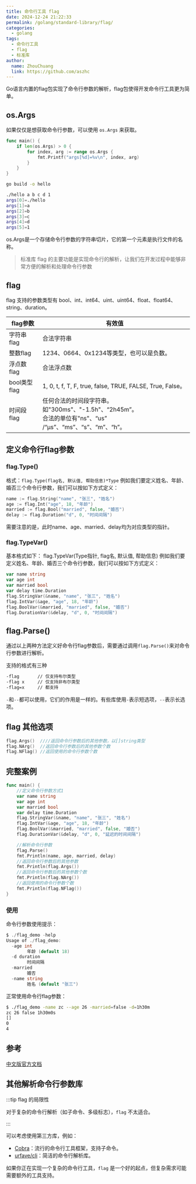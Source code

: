 ```yaml
---
title: 命令行工具 flag
date: 2024-12-24 21:22:33
permalink: /golang/standard-library/flag/
categories:
  - golang
tags:
  - 命令行工具
  - flag
  - 标准库
author: 
  name: ZhouChuang
  link: https://github.com/aszhc
---
```


Go语言内置的flag包实现了命令行参数的解析，flag包使得开发命令行工具更为简单。

## os.Args

如果仅仅是想获取命令行参数，可以使用 `os.Args` 来获取。

```go
func main() {
	if len(os.Args) > 0 {
		for index, arg := range os.Args {
			fmt.Printf("args[%d]=%v\n", index, arg)
		}
	}
}
```

```bash
go build -o hello

./hello a b c d 1 
args[0]=./hello
args[1]=a
args[2]=b
args[3]=c
args[4]=d
args[5]=1
```

os.Args是一个存储命令行参数的字符串切片，它的第一个元素是执行文件的名称。

> 标准库 flag 的主要功能是实现命令行的解析，让我们在开发过程中能够非常方便的解析和处理命令行参数

## flag

flag 支持的参数类型有 bool、int、int64、uint、uint64、float、float64、string、duration。

| flag参数     | 有效值                                                       |
| ------------ | ------------------------------------------------------------ |
| 字符串flag   | 合法字符串                                                   |
| 整数flag     | 1234、0664、0x1234等类型，也可以是负数。                     |
| 浮点数flag   | 合法浮点数                                                   |
| bool类型flag | 1, 0, t, f, T, F, true, false, TRUE, FALSE, True, False。    |
| 时间段flag   | 任何合法的时间段字符串。如"300ms"、"-1.5h"、“2h45m”。<br/>合法的单位有"ns"、“us” /“µs”、“ms”、“s”、“m”、“h”。 |

## 定义命令行flag参数

### flag.Type()

格式：`flag.Type(flag名, 默认值, 帮助信息)*Type` 例如我们要定义姓名、年龄、婚否三个命令行参数，我们可以按如下方式定义：

```go
name := flag.String("name", "张三", "姓名")
age := flag.Int("age", 18, "年龄")
married := flag.Bool("married", false, "婚否")
delay := flag.Duration("d", 0, "时间间隔")
```

需要注意的是，此时name、age、married、delay均为对应类型的指针。

### flag.TypeVar()

基本格式如下： flag.TypeVar(Type指针, flag名, 默认值, 帮助信息) 例如我们要定义姓名、年龄、婚否三个命令行参数，我们可以按如下方式定义：

```go
var name string
var age int
var married bool
var delay time.Duration
flag.StringVar(&name, "name", "张三", "姓名")
flag.IntVar(&age, "age", 18, "年龄")
flag.BoolVar(&married, "married", false, "婚否")
flag.DurationVar(&delay, "d", 0, "时间间隔")
```

## flag.Parse()

通过以上两种方法定义好命令行flag参数后，需要通过调用`flag.Parse()`来对命令行参数进行解析。

支持的格式有三种

```bash
-flag       // 仅支持布尔类型
-flag x 	// 仅支持非布尔类型
-flag=x		// 都支持
```

`-`和`--`都可以使用，它们的作用是一样的。有些库使用`-`表示短选项，`--`表示长选项。

## flag 其他选项

```go
flag.Args()  ////返回命令行参数后的其他参数，以[]string类型
flag.NArg()  //返回命令行参数后的其他参数个数
flag.NFlag() //返回使用的命令行参数个数
```

## 完整案例

```go
func main() {
	//定义命令行参数方式1
	var name string
	var age int
	var married bool
	var delay time.Duration
	flag.StringVar(&name, "name", "张三", "姓名")
	flag.IntVar(&age, "age", 18, "年龄")
	flag.BoolVar(&married, "married", false, "婚否")
	flag.DurationVar(&delay, "d", 0, "延迟的时间间隔")

	//解析命令行参数
	flag.Parse()
	fmt.Println(name, age, married, delay)
	//返回命令行参数后的其他参数
	fmt.Println(flag.Args())
	//返回命令行参数后的其他参数个数
	fmt.Println(flag.NArg())
	//返回使用的命令行参数个数
	fmt.Println(flag.NFlag())
}
```

### 使用

命令行参数使用提示：

```go
$ ./flag_demo -help
Usage of ./flag_demo:
  -age int
        年龄 (default 18)
  -d duration
        时间间隔
  -married
        婚否
  -name string
        姓名 (default "张三")
```

正常使用命令行flag参数：

```bash
$ ./flag_demo -name zc --age 26 -married=false -d=1h30m
zc 26 false 1h30m0s
[]
0
4
```

## 参考

[中文版官方文档](https://studygolang.com/pkgdoc)

## 其他解析命令行参数库

:::tip flag 的局限性

对于复杂的命令行解析（如子命令、多级标志），`flag` 不太适合。

:::

可以考虑使用第三方库，例如：

- [Cobra](https://github.com/spf13/cobra)：流行的命令行工具框架，支持子命令。
- [urfave/cli](https://github.com/urfave/cli)：简洁的命令行解析库。

如果你正在实现一个复杂的命令行工具，`flag` 是一个好的起点，但复杂需求可能需要额外的工具支持。
